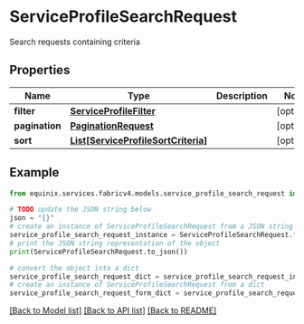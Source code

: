 # ServiceProfileSearchRequest

Search requests containing criteria

## Properties

Name | Type | Description | Notes
------------ | ------------- | ------------- | -------------
**filter** | [**ServiceProfileFilter**](ServiceProfileFilter.md) |  | [optional] 
**pagination** | [**PaginationRequest**](PaginationRequest.md) |  | [optional] 
**sort** | [**List[ServiceProfileSortCriteria]**](ServiceProfileSortCriteria.md) |  | [optional] 

## Example

```python
from equinix.services.fabricv4.models.service_profile_search_request import ServiceProfileSearchRequest

# TODO update the JSON string below
json = "{}"
# create an instance of ServiceProfileSearchRequest from a JSON string
service_profile_search_request_instance = ServiceProfileSearchRequest.from_json(json)
# print the JSON string representation of the object
print(ServiceProfileSearchRequest.to_json())

# convert the object into a dict
service_profile_search_request_dict = service_profile_search_request_instance.to_dict()
# create an instance of ServiceProfileSearchRequest from a dict
service_profile_search_request_form_dict = service_profile_search_request.from_dict(service_profile_search_request_dict)
```
[[Back to Model list]](../README.md#documentation-for-models) [[Back to API list]](../README.md#documentation-for-api-endpoints) [[Back to README]](../README.md)


